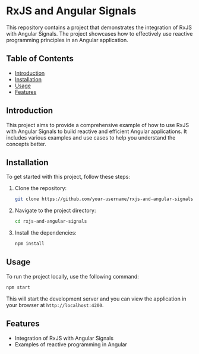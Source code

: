 # RxJS and Angular Signals

This repository contains a project that demonstrates the integration of RxJS with Angular Signals. The project showcases how to effectively use reactive programming principles in an Angular application.

## Table of Contents

- [Introduction](#introduction)
- [Installation](#installation)
- [Usage](#usage)
- [Features](#features)

## Introduction

This project aims to provide a comprehensive example of how to use RxJS with Angular Signals to build reactive and efficient Angular applications. It includes various examples and use cases to help you understand the concepts better.

## Installation

To get started with this project, follow these steps:

1. Clone the repository:
   ```bash
   git clone https://github.com/your-username/rxjs-and-angular-signals.git
   ```
2. Navigate to the project directory:
   ```bash
   cd rxjs-and-angular-signals
   ```
3. Install the dependencies:
   ```bash
   npm install
   ```

## Usage

To run the project locally, use the following command:

```bash
npm start
```

This will start the development server and you can view the application in your browser at `http://localhost:4200`.

## Features

- Integration of RxJS with Angular Signals
- Examples of reactive programming in Angular

